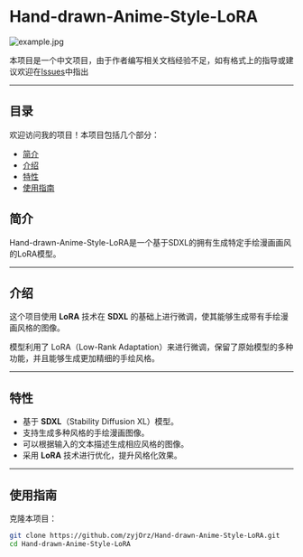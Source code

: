 # Hand-drawn-Anime-Style-LoRA

![example.jpg](https://s2.loli.net/2025/02/14/Gc2Yevg37z5jPFm.jpg)

本项目是一个中文项目，由于作者编写相关文档经验不足，如有格式上的指导或建议欢迎在[Issues](https://github.com/zyjOrz/Hand-drawn-Anime-Style-LoRA/issues)中指出


---

## 目录

欢迎访问我的项目！本项目包括几个部分：
- [简介](#简介)
- [介绍](#介绍)
- [特性](#特性)
- [使用指南](#使用指南)

## 简介
Hand-drawn-Anime-Style-LoRA是一个基于SDXL的拥有生成特定手绘漫画画风的LoRA模型。

---

## 介绍
这个项目使用 **LoRA** 技术在 **SDXL** 的基础上进行微调，使其能够生成带有手绘漫画风格的图像。

模型利用了 LoRA（Low-Rank Adaptation）来进行微调，保留了原始模型的多种功能，并且能够生成更加精细的手绘风格。

---

## 特性
- 基于 **SDXL**（Stability Diffusion XL）模型。
- 支持生成多种风格的手绘漫画图像。
- 可以根据输入的文本描述生成相应风格的图像。
- 采用 **LoRA** 技术进行优化，提升风格化效果。

---

## 使用指南

克隆本项目：
   ```bash
   git clone https://github.com/zyjOrz/Hand-drawn-Anime-Style-LoRA.git
   cd Hand-drawn-Anime-Style-LoRA
```

